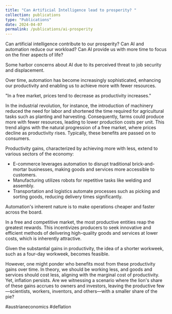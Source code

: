 ```yaml
---
title: "Can Artificial Intelligence lead to prosperity? "
collection: publications
type: "Publications"
date: 2024-04-07
permalink: /publications/ai-prosperity
---
```


Can artificial intelligence contribute to our prosperity? Can AI and automation reduce our workload? Can AI provide us with more time to focus on the finer aspects of life?

Some harbor concerns about AI due to its perceived threat to job security and displacement.

Over time, automation has become increasingly sophisticated, enhancing our productivity and enabling us to achieve more with fewer resources.

"In a free market, prices tend to decrease as productivity increases."

In the industrial revolution, for instance, the introduction of machinery reduced the need for labor and shortened the time required for agricultural tasks such as planting and harvesting. Consequently, farms could produce more with fewer resources, leading to lower production costs per unit. This trend aligns with the natural progression of a free market, where prices decline as productivity rises. Typically, these benefits are passed on to consumers.

Productivity gains, characterized by achieving more with less, extend to various sectors of the economy:

- E-commerce leverages automation to disrupt traditional brick-and-mortar businesses, making goods and services more accessible to customers.
- Manufacturing utilizes robots for repetitive tasks like welding and assembly.
- Transportation and logistics automate processes such as picking and sorting goods, reducing delivery times significantly.

Automation's inherent nature is to make operations cheaper and faster across the board.

In a free and competitive market, the most productive entities reap the greatest rewards. This incentivizes producers to seek innovative and efficient methods of delivering high-quality goods and services at lower costs, which is inherently attractive.

Given the substantial gains in productivity, the idea of a shorter workweek, such as a four-day workweek, becomes feasible.

However, one might ponder who benefits most from these productivity gains over time. In theory, we should be working less, and goods and services should cost less, aligning with the marginal cost of productivity. Yet, inflation persists. Are we witnessing a scenario where the lion's share of these gains accrues to owners and investors, leaving the productive few—scientists, workers, inventors, and others—with a smaller share of the pie?

#austrianeconomics #deflation
